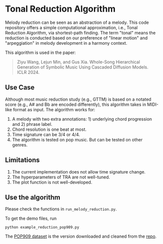 # Tonal Reduction Algorithm

Melody reduction can be seen as an abstraction of a melody. 
This code repository offers a simple computational approximation, i.e., Tonal Reduction Algorithm, via shortest-path finding.
The term "tonal" means the reduction is conducted based on our preference of "linear motion" and "arpeggiation" in melody development in a harmony context.

This algorithm is used in the paper:
> Ziyu Wang, Lejun Min, and Gus Xia. Whole-Song Hierarchical Generation of Symbolic Music Using Cascaded Diffusion Models. ICLR 2024.


## Use Case
Although most music reduction study (e.g., GTTM) is based on a notated score (e.g., A# and Bb are encoded differently), 
this algorithm takes in MIDI-like format as input. The algorithm works for:
1. A melody with two extra annotations: 1) underlying chord progression and 2) phrase label.
2. Chord resolution is one beat at most.
3. Time signature can be 3/4 or 4/4.
4. The algorithm is tested on pop music. But can be tested on other genres.

## Limitations
1. The current implementation does not allow time signature change.
2. The hyperparameters of TRA are not well-tuned. 
3. The plot function is not well-developed.

## Use the algorithm
Please check the functions in `run_melody_reduction.py`. 

To get the demo files, run

```
python example_reduction_pop909.py
```

The [POP909 dataset](https://github.com/music-x-lab/POP909-Dataset) is the version downloaded and cleaned from the [repo](https://github.com/Dsqvival/hierarchical-structure-analysis).


